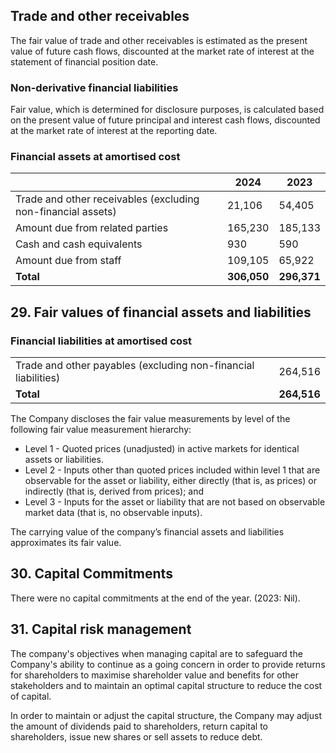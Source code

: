 ## Trade and other receivables

The fair value of trade and other receivables is estimated as the present value of future cash flows, discounted at the market rate of interest at the statement of financial position date.

### Non-derivative financial liabilities

Fair value, which is determined for disclosure purposes, is calculated based on the present value of future principal and interest cash flows, discounted at the market rate of interest at the reporting date.

### Financial assets at amortised cost

|                              | 2024  | 2023  |
|------------------------------|-------|-------|
| Trade and other receivables (excluding non-financial assets) | 21,106 | 54,405 |
| Amount due from related parties | 165,230 | 185,133 |
| Cash and cash equivalents     | 930   | 590   |
| Amount due from staff         | 109,105 | 65,922 |
| **Total**                     | **306,050** | **296,371** |

## 29. Fair values of financial assets and liabilities

### Financial liabilities at amortised cost

| | |
|----------------------------|---------|
| Trade and other payables (excluding non-financial liabilities) | 264,516 | 256,245 |
| **Total** | **264,516** | **256,245** |

The Company discloses the fair value measurements by level of the following fair value measurement hierarchy:
- Level 1 - Quoted prices (unadjusted) in active markets for identical assets or liabilities.
- Level 2 - Inputs other than quoted prices included within level 1 that are observable for the asset or liability, either directly (that is, as prices) or indirectly (that is, derived from prices); and
- Level 3 - Inputs for the asset or liability that are not based on observable market data (that is, no observable inputs).

The carrying value of the company’s financial assets and liabilities approximates its fair value.

## 30. Capital Commitments

There were no capital commitments at the end of the year. (2023: Nil).

## 31. Capital risk management

The company's objectives when managing capital are to safeguard the Company's ability to continue as a going concern in order to provide returns for shareholders to maximise shareholder value and benefits for other stakeholders and to maintain an optimal capital structure to reduce the cost of capital.

In order to maintain or adjust the capital structure, the Company may adjust the amount of dividends paid to shareholders, return capital to shareholders, issue new shares or sell assets to reduce debt.